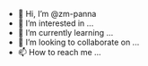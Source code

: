 - 👋 Hi, I’m @zm-panna
- 👀 I’m interested in ...
- 🌱 I’m currently learning ...
- 💞️ I’m looking to collaborate on ...
- 📫 How to reach me ...

<!---
zm-panna/zm-panna is a ✨ special ✨ repository because its `README.md` (this file) appears on your GitHub profile.
You can click the Preview link to take a look at your changes.
--->
